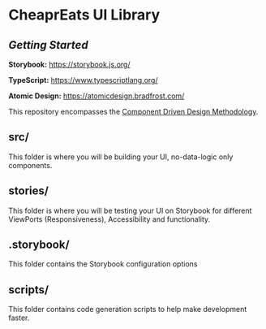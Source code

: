 # CheaprEats UI Library

## *Getting Started*

**Storybook:** https://storybook.js.org/

**TypeScript:** https://www.typescriptlang.org/

**Atomic Design:** https://atomicdesign.bradfrost.com/

This repository encompasses the [Component Driven Design Methodology](https://medium.com/the-s-curve/why-component-driven-design-drives-great-software-products-7cace364e815).

## src/
This folder is where you will be building your UI, no-data-logic only components.

## stories/
This folder is where you will be testing your UI on Storybook for different ViewPorts (Responsiveness), Accessibility and functionality.

## .storybook/
This folder contains the Storybook configuration options

## scripts/
This folder contains code generation scripts to help make development faster.
